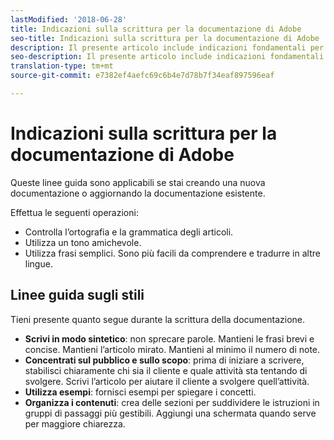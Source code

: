 ```yaml
---
lastModified: '2018-06-28'
title: Indicazioni sulla scrittura per la documentazione di Adobe
seo-title: Indicazioni sulla scrittura per la documentazione di Adobe
description: Il presente articolo include indicazioni fondamentali per contribuire alla documentazione di Adobe.
seo-description: Il presente articolo include indicazioni fondamentali per contribuire alla documentazione di Adobe.
translation-type: tm+mt
source-git-commit: e7382ef4aefc69c6b4e7d78b7f34eaf897596eaf

---
```



# Indicazioni sulla scrittura per la documentazione di Adobe

Queste linee guida sono applicabili se stai creando una nuova documentazione o aggiornando la documentazione esistente.

Effettua le seguenti operazioni:

- Controlla l’ortografia e la grammatica degli articoli.
- Utilizza un tono amichevole.
- Utilizza frasi semplici. Sono più facili da comprendere e tradurre in altre lingue.

## Linee guida sugli stili

Tieni presente quanto segue durante la scrittura della documentazione.

- **Scrivi in modo sintetico**: non sprecare parole. Mantieni le frasi brevi e concise. Mantieni l’articolo mirato. Mantieni al minimo il numero di note.
- **Concentrati sul pubblico e sullo scopo**: prima di iniziare a scrivere, stabilisci chiaramente chi sia il cliente e quale attività sta tentando di svolgere. Scrivi l’articolo per aiutare il cliente a svolgere quell’attività.
- **Utilizza esempi**: fornisci esempi per spiegare i concetti.
- **Organizza i contenuti**: crea delle sezioni per suddividere le istruzioni in gruppi di passaggi più gestibili. Aggiungi una schermata quando serve per maggiore chiarezza.
